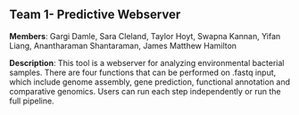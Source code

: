 ## Team 1- Predictive Webserver 

**Members**: Gargi Damle, Sara Cleland, Taylor Hoyt, Swapna Kannan, Yifan Liang, Anantharaman Shantaraman, James Matthew Hamilton

**Description**: This tool is a webserver for analyzing environmental bacterial samples. 
There are four functions that can be performed on .fastq input, which include genome assembly, gene prediction, functional annotation and comparative genomics. 
Users can run each step independently or run the full pipeline. 

